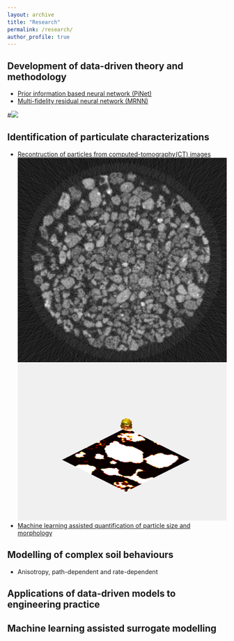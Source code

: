 ```yaml
---
layout: archive
title: "Research"
permalink: /research/
author_profile: true
---
```


## Development of data-driven theory and methodology
- [Prior information based neural network (PiNet)](https://www.icevirtuallibrary.com/doi/abs/10.1680/jgeot.22.00046)
- [Multi-fidelity residual neural network (MRNN)](https://ascelibrary.org/doi/full/10.1061/%28ASCE%29EM.1943-7889.0002094)

#![](../images/deepxde.png)
## Identification of particulate characterizations
- [Recontruction of particles from computed-tomography(CT) images](https://ascelibrary.org/doi/full/10.1061/%28ASCE%29GT.1943-5606.0002790)
![](../images/CT.bmp)![](../images/PT.gif)
- [Machine learning assisted quantification of particle size and morphology](https://onlinelibrary.wiley.com/doi/full/10.1002/nag.3296)

## Modelling of complex soil behaviours
- Anisotropy, path-dependent and rate-dependent

## Applications of data-driven models to engineering practice

## Machine learning assisted surrogate modelling
